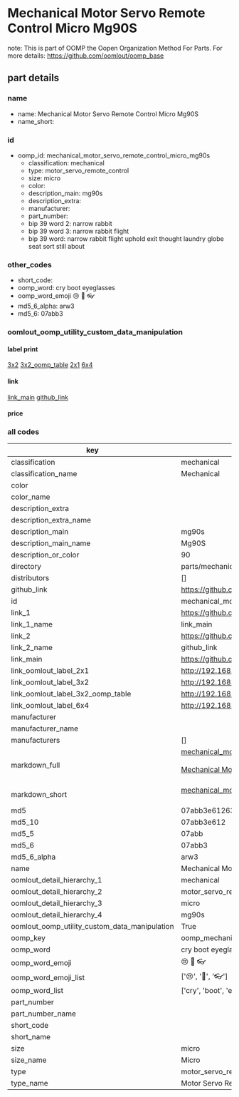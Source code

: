 # Mechanical Motor Servo Remote Control Micro Mg90S  

note: This is part of OOMP the Oopen Organization Method For Parts. For more details: https://github.com/oomlout/oomp_base

##  part details





### name
* name: Mechanical Motor Servo Remote Control Micro Mg90S
* name_short: 
### id
* oomp_id: mechanical_motor_servo_remote_control_micro_mg90s
  * classification: mechanical
  * type: motor_servo_remote_control
  * size: micro
  * color: 
  * description_main: mg90s
  * description_extra: 
  * manufacturer: 
  * part_number: 
  * bip 39 word 2: narrow rabbit
  * bip 39 word 3: narrow rabbit flight
  * bip 39 word: narrow rabbit flight uphold exit thought laundry globe seat sort still about

### other_codes
* short_code: 
* oomp_word: cry boot eyeglasses
* oomp_word_emoji :cry: :boot: :eyeglasses:
* md5_6_alpha: arw3
* md5_6: 07abb3






### oomlout_oomp_utility_custom_data_manipulation
#### label print
[3x2](http://192.168.1.245:1112/?label=oomp%20arw3)
[3x2_oomp_table](http://192.168.1.107:1112/?label=oomp%20arw3)
[2x1](http://192.168.1.242:1112/?label=oomp%20arw3)
[6x4](http://192.168.1.55:1112/?label=oomp%20arw3)    

#### link

[link_main](https://github.com/oomlout/oomlout_oomp_current_version_messy/tree/main/parts/mechanical_motor_servo_remote_control_micro_mg90s) [github_link](https://github.com/oomlout/oomlout_oomp_part_src/tree/main/parts/mechanical_motor_servo_remote_control_micro_mg90s)                             

#### price







### all codes 
| key | value |  
| --- | --- |  
| classification | mechanical |  
| classification_name | Mechanical |  
| color |  |  
| color_name |  |  
| description_extra |  |  
| description_extra_name |  |  
| description_main | mg90s |  
| description_main_name | Mg90S |  
| description_or_color | 90 |  
| directory | parts/mechanical_motor_servo_remote_control_micro_mg90s |  
| distributors | [] |  
| github_link | https://github.com/oomlout/oomlout_oomp_part_src/tree/main/parts/mechanical_motor_servo_remote_control_micro_mg90s |  
| id | mechanical_motor_servo_remote_control_micro_mg90s |  
| link_1 | https://github.com/oomlout/oomlout_oomp_current_version_messy/tree/main/parts/mechanical_motor_servo_remote_control_micro_mg90s |  
| link_1_name | link_main |  
| link_2 | https://github.com/oomlout/oomlout_oomp_part_src/tree/main/parts/mechanical_motor_servo_remote_control_micro_mg90s |  
| link_2_name | github_link |  
| link_main | https://github.com/oomlout/oomlout_oomp_current_version_messy/tree/main/parts/mechanical_motor_servo_remote_control_micro_mg90s |  
| link_oomlout_label_2x1 | http://192.168.1.242:1112/?label=oomp%20arw3 |  
| link_oomlout_label_3x2 | http://192.168.1.245:1112/?label=oomp%20arw3 |  
| link_oomlout_label_3x2_oomp_table | http://192.168.1.107:1112/?label=oomp%20arw3 |  
| link_oomlout_label_6x4 | http://192.168.1.55:1112/?label=oomp%20arw3 |  
| manufacturer |  |  
| manufacturer_name |  |  
| manufacturers | [] |  
| markdown_full | [mechanical_motor_servo_remote_control_micro_mg90s](https://github.com/oomlout/oomlout_oomp_current_version_messy/tree/main/parts/mechanical_motor_servo_remote_control_micro_mg90s)<br>[](https://github.com/oomlout/oomlout_oomp_current_version_messy/tree/main/parts/mechanical_motor_servo_remote_control_micro_mg90s)<br>[Mechanical Motor Servo Remote Control Micro Mg90S](https://github.com/oomlout/oomlout_oomp_current_version_messy/tree/main/parts/mechanical_motor_servo_remote_control_micro_mg90s)<br><br> |  
| markdown_short | [mechanical_motor_servo_remote_control_micro_mg90s](https://github.com/oomlout/oomlout_oomp_current_version_messy/tree/main/parts/mechanical_motor_servo_remote_control_micro_mg90s)<br><br> |  
| md5 | 07abb3e612634fb783a7feecb1ec0c98 |  
| md5_10 | 07abb3e612 |  
| md5_5 | 07abb |  
| md5_6 | 07abb3 |  
| md5_6_alpha | arw3 |  
| name | Mechanical Motor Servo Remote Control Micro Mg90S |  
| oomlout_detail_hierarchy_1 | mechanical |  
| oomlout_detail_hierarchy_2 | motor_servo_remote_control |  
| oomlout_detail_hierarchy_3 | micro |  
| oomlout_detail_hierarchy_4 | mg90s |  
| oomlout_oomp_utility_custom_data_manipulation | True |  
| oomp_key | oomp_mechanical_motor_servo_remote_control_micro_mg90s |  
| oomp_word | cry boot eyeglasses |  
| oomp_word_emoji | :cry: :boot: :eyeglasses: |  
| oomp_word_emoji_list | [':cry:', ':boot:', ':eyeglasses:'] |  
| oomp_word_list | ['cry', 'boot', 'eyeglasses'] |  
| part_number |  |  
| part_number_name |  |  
| short_code |  |  
| short_name |  |  
| size | micro |  
| size_name | Micro |  
| type | motor_servo_remote_control |  
| type_name | Motor Servo Remote Control |  
